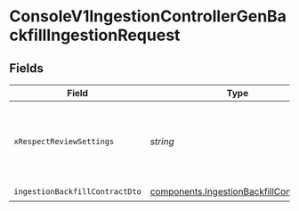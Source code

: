 # ConsoleV1IngestionControllerGenBackfillIngestionRequest


## Fields

| Field                                                                                              | Type                                                                                               | Required                                                                                           | Description                                                                                        |
| -------------------------------------------------------------------------------------------------- | -------------------------------------------------------------------------------------------------- | -------------------------------------------------------------------------------------------------- | -------------------------------------------------------------------------------------------------- |
| `xRespectReviewSettings`                                                                           | *string*                                                                                           | :heavy_minus_sign:                                                                                 | Optional header to respect review settings for mutation endpoints.                                 |
| `ingestionBackfillContractDto`                                                                     | [components.IngestionBackfillContractDto](../../models/components/ingestionbackfillcontractdto.md) | :heavy_check_mark:                                                                                 | N/A                                                                                                |